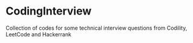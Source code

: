 # CodingInterview
Collection of codes for some technical interview questions from  Codility, LeetCode and Hackerrank
